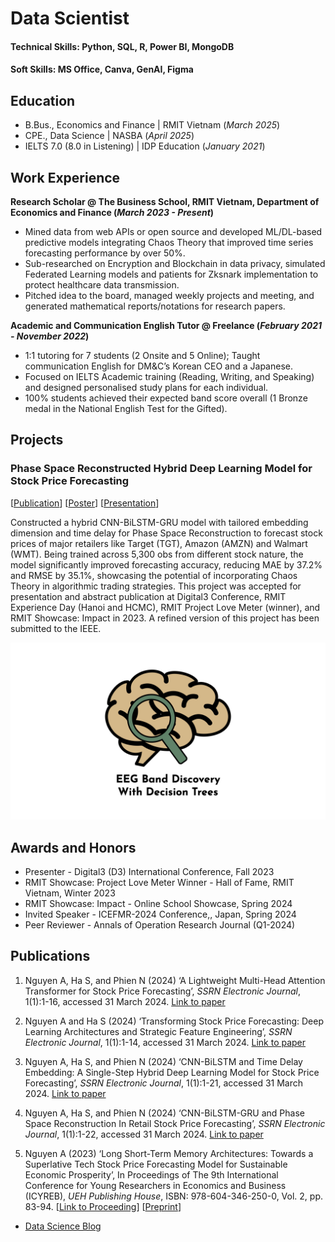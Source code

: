 # Data Scientist

#### Technical Skills: Python, SQL, R, Power BI, MongoDB
#### Soft Skills: MS Office, Canva, GenAI, Figma

## Education
- B.Bus., Economics and Finance | RMIT Vietnam (_March 2025_)								       		
- CPE., Data Science | NASBA  (_April 2025_)	 	
- IELTS 7.0 (8.0 in Listening) | IDP Education (_January 2021_)								       		
	
## Work Experience
**Research Scholar @ The Business School, RMIT Vietnam, Department of Economics and Finance (_March 2023 - Present_)**
- Mined data from web APIs or open source and developed ML/DL-based predictive models integrating Chaos Theory that improved time series forecasting performance by over 50%.
- Sub-researched on Encryption and Blockchain in data privacy, simulated Federated Learning models and patients for Zksnark implementation to protect healthcare data transmission.
- Pitched idea to the board, managed weekly projects and meeting, and generated mathematical reports/notations for research papers. 

**Academic and Communication English Tutor @ Freelance (_February 2021 - November 2022_)**
- 1:1 tutoring for 7 students  (2 Onsite and 5 Online); Taught communication English for DM&C’s Korean CEO and a Japanese.  
- Focused on IELTS Academic training (Reading, Writing, and Speaking) and designed personalised study plans for each individual.
- 100% students achieved their expected band score overall (1 Bronze medal in the National English Test for the Gifted).

## Projects
### Phase Space Reconstructed Hybrid Deep Learning Model for Stock Price Forecasting
[[Publication](https://dx.doi.org/10.2139/ssrn.4729759)] [[Poster](https://drive.google.com/file/d/17MK5haNZRQVOfrIkB0W8WmQ2xbV5spam/view)] [[Presentation](https://drive.google.com/file/d/1zX1CkDwcXVwKcjbFDhl0hmS6ljlWbj6G/view)]

Constructed a hybrid CNN-BiLSTM-GRU model with tailored embedding dimension and time delay for Phase Space Reconstruction to forecast stock prices of major retailers like Target (TGT), Amazon (AMZN) and Walmart (WMT). Being trained across 5,300 obs from different stock nature, the model significantly improved forecasting accuracy, reducing MAE by 37.2% and RMSE by 35.1%, showcasing the potential of incorporating Chaos Theory in algorithmic trading strategies. This project was accepted for presentation and abstract publication at Digital3 Conference, RMIT Experience Day (Hanoi and HCMC), RMIT Project Love Meter (winner), and RMIT Showcase: Impact in 2023. A refined version of this project has been submitted to the IEEE.


![EEG Band Discovery](/assets:img/eeg_band_discovery.jpeg)


## Awards and Honors
- Presenter - Digital3 (D3) International Conference, Fall 2023
- RMIT Showcase: Project Love Meter Winner - Hall of Fame, RMIT Vietnam, Winter 2023
- RMIT Showcase: Impact - Online School Showcase, Spring 2024
- Invited Speaker - ICEFMR-2024 Conference,, Japan, Spring 2024
- Peer Reviewer - Annals of Operation Research Journal (Q1-2024)


## Publications

1. Nguyen A, Ha S, and Phien N (2024) ‘A Lightweight Multi-Head Attention Transformer for Stock Price Forecasting’, _SSRN Electronic Journal_, 1(1):1-16, accessed 31 March 2024. [Link to paper](https://dx.doi.org/10.2139/ssrn.4729648)

2. Nguyen A and Ha S (2024) ‘Transforming Stock Price Forecasting: Deep Learning Architectures and Strategic Feature Engineering’, _SSRN Electronic Journal_, 1(1):1-14, accessed 31 March 2024. [Link to paper](https://dx.doi.org/10.2139/ssrn.4729146)

3. Nguyen A, Ha S, and Phien N (2024) ‘CNN-BiLSTM and Time Delay Embedding: A Single-Step Hybrid Deep Learning Model for Stock Price Forecasting’, _SSRN Electronic Journal_, 1(1):1-21, accessed 31 March 2024. [Link to paper](https://dx.doi.org/10.2139/ssrn.4729187)

4. Nguyen A, Ha S, and Phien N (2024) ‘CNN-BiLSTM-GRU and Phase Space Reconstruction In Retail Stock Price Forecasting’, _SSRN Electronic Journal_, 1(1):1-22, accessed 31 March 2024. [Link to paper](https://dx.doi.org/10.2139/ssrn.4729759)

5. Nguyen A (2023) ‘Long Short-Term Memory Architectures: Towards a Superlative Tech Stock Price Forecasting Model for Sustainable Economic Prosperity’, In Proceedings of The 9th International Conference for Young Researchers in Economics and Business (ICYREB), _UEH Publishing House_, 
ISBN: 978-604-346-250-0, Vol. 2, pp. 83-94. [[Link to Proceeding](https://drive.google.com/file/d/1XiUSEfra9VufPb-QYQs_l5Nc1UtGMXXd/view)] [[Preprint](https://www.researchgate.net/publication/376721876_Long_Short-Term_Memory_Architectures_Towards_a_Superlative_Tech_Stock_Price_Forecasting_Model_for_Sustainable_Economic_Prosperity)]

- [Data Science Blog](https://medium.com/@shawhin)

